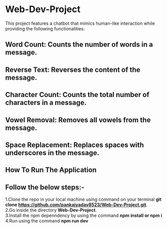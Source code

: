 # Web-Dev-Project

This project features a chatbot that mimics human-like interaction while providing the following functionalities:

## Word Count: Counts the number of words in a message.

## Reverse Text: Reverses the content of the message.

## Character Count: Counts the total number of characters in a message.

## Vowel Removal: Removes all vowels from the message.

## Space Replacement: Replaces spaces with underscores in the message.

## **How To Run The Application**

## Follow the below steps:-

1.Clone the repo in your local machine using command on your terminal **git clone https://github.com/pankajyadav8523/Web-Dev-Project.git**.  
2.Go inside the directory **Web-Dev-Project**.  
3.Install the npm depenndency by using the command **npm install or npm i**  
4.Run using the command **npm run dev**
